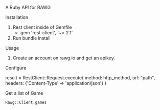 A Ruby API for RAWG

Installation
 
 1. Rest client inside of Gemfile
     - gem 'rest-client', '~> 2.1'
 2.  Run bundle install

Usage
 
 1. Create an account on rawg.io and get an apikey.

 Configure
     
   result = RestClient::Request.execute(
      method: http_method, 
      url: "path",
      headers: {'Content-Type' => 'application/json'}
    )

 Get a list of Game
    
    Rawg::Client.games

